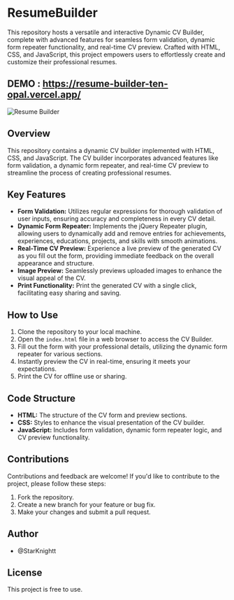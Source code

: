 # ResumeBuilder
This repository hosts a versatile and interactive Dynamic CV Builder, complete with advanced features for seamless form validation, dynamic form repeater functionality, and real-time CV preview. Crafted with HTML, CSS, and JavaScript, this project empowers users to effortlessly create and customize their professional resumes.

## DEMO :  https://resume-builder-ten-opal.vercel.app/

![Resume Builder](preview.gif)

## Overview 

This repository contains a dynamic CV builder implemented with HTML, CSS, and JavaScript. The CV builder incorporates advanced features like form validation, a dynamic form repeater, and real-time CV preview to streamline the process of creating professional resumes.

## Key Features

- **Form Validation:** Utilizes regular expressions for thorough validation of user inputs, ensuring accuracy and completeness in every CV detail.
- **Dynamic Form Repeater:** Implements the jQuery Repeater plugin, allowing users to dynamically add and remove entries for achievements, experiences, educations, projects, and skills with smooth animations.
- **Real-Time CV Preview:** Experience a live preview of the generated CV as you fill out the form, providing immediate feedback on the overall appearance and structure.
- **Image Preview:** Seamlessly previews uploaded images to enhance the visual appeal of the CV.
- **Print Functionality:** Print the generated CV with a single click, facilitating easy sharing and saving.

## How to Use

1. Clone the repository to your local machine.
2. Open the `index.html` file in a web browser to access the CV Builder.
3. Fill out the form with your professional details, utilizing the dynamic form repeater for various sections.
4. Instantly preview the CV in real-time, ensuring it meets your expectations.
5. Print the CV for offline use or sharing.

## Code Structure

- **HTML:** The structure of the CV form and preview sections.
- **CSS:** Styles to enhance the visual presentation of the CV builder.
- **JavaScript:** Includes form validation, dynamic form repeater logic, and CV preview functionality.

## Contributions

Contributions and feedback are welcome! If you'd like to contribute to the project, please follow these steps:

1. Fork the repository.
2. Create a new branch for your feature or bug fix.
3. Make your changes and submit a pull request.

## Author

- @StarKnightt

## License

This project is free to use.
